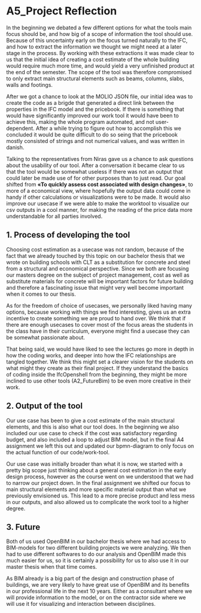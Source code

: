 # A5_Project Reflection

In the beginning we debated a few different options for what the tools main focus should be, and how big of a scope of information the tool should use. Because of this uncertainty early on the focus turned naturally to the IFC, and how to extract the information we thought we might need at a later stage in the process. By working with these extractions it was made clear to us that the initial idea of creating a cost estimate of the whole building would require much more time, and would yield a very unfinished product at the end of the semester. The scope of the tool was therefore compromised to only extract main structural elements such as beams, columns, slabs, walls and footings.

After we got a chance to look at the MOLIO JSON file, our initial idea was to create the code as a brigde that generated a direct link between the properties in the IFC model and the pricebook. If there is something that would have significantly improved our work tool it would have been to achieve this, making the whole program automated, and not user-dependent. After a while trying to figure out how to accomplish this we concluded it would be quite difficult to do so seing that the pricebook mostly consisted of strings and not numerical values, and was written in danish. 

Talking to the representatives from Niras gave us a chance to ask questions about the usability of our tool. After a conversation it became clear to us that the tool would be somewhat useless if there was not an output that could later be made use of for other purposes than to just read. Our goal shifted from **«To quickly assess cost associated with design changes»**, to more of a economical view, where hopefully the output data could come in handy if other calculations or visualizations were to be made. It would also improve our usecase if we were able to make the worktool to visualize our csv outputs in a cool manner, for making the reading of the price data more understandable for all parties involved. 



## 1. Process of developing the tool
Choosing cost estimation as a usecase was not random, because of the fact that we already touched by this topic on our bachelor thesis that we wrote on building schools with CLT as a substitution for concrete and steel from a structural and economical perspective. Since we both are focusing our masters degree on the subject of project management, cost as well as substitute materials for concrete will be important factors for future building and therefore a fascinating issue that might very well become important when it comes to our thesis.

As for the freedom of choice of usecases, we personally liked having many options, because working with things we find interesting, gives us an extra incentive to create something we are proud to hand over. We think that if there are enough usecases to cover most of the focus areas the students in the class have in their curriculum, everyone might find a usecase they can be somewhat passionate about.

That being said, we would have liked to see the lectures go more in depth in how the coding works, and deeper into how the IFC relationships are tangled together. We think this might set a clearer vision for the students on what might they create as their final project. If they understand the basics of coding inside the IfcOpenshell from the beginning, they might be more inclined to use other tools (A2_FutureBim) to be even more creative in their work. 

## 2. Output of the tool
Our use case has been to give a cost estimate of the main structural elements, and this is also what our tool does. In the beginning we also included our use case to check if the cost was satisfactory regarding budget, and also included a loop to adjust BIM model, but in the final A4 assignment we left this out and updated our bpmn-diagram to only focus on the actual function of our code/work-tool. 

Our use case was initially broader than what it is now, we started with a pretty big scope just thinking about a general cost estimation in the early design process, however as the course went on we understood that we had to narrow our project down. In the final assignment we shifted our focus to main structural elements and more specific material output than what we previously envisioned us. This lead to a more precise product and less mess in our outputs, and also allowed us to complicate the work tool to a higher degree. 

## 3. Future
Both of us used OpenBIM in our bachelor thesis where we had access to BIM-models for two different building projects we were analyzing. We then had to use different softwares to do our analysis and OpenBIM made this much easier for us, so it is certainly a possibility for us to also use it in our master thesis when that time comes. 

As BIM already is a big part of the design and construction phase of buildings, we are very likely to have great use of OpenBIM and its benefits in our professional life in the next 10 years. Either as a consultant where we will provide information to the model, or on the contractor side where we will use it for visualizing and interaction between disciplines. 

